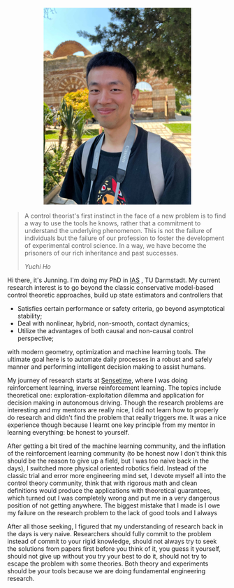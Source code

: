 <p align="center">
  <img src="./Images/junning.jpg" height="450"/>
</p>

>
>A control theorist's first instinct in the face of a new problem is to find a way to use the tools he knows, rather that a commitment to understand the underlying phenomenon. This is not the failure of individuals but the failure of our profession to foster the development of experimental control science. In a way, we have become the prisoners of our rich inheritance and past successes.                                                                                                                                   
>
><cite>Yuchi Ho</cite>

Hi there, it's Junning. I'm doing my PhD in [IAS](https://www.ias.informatik.tu-darmstadt.de/) , TU Darmstadt. My current research interest is to go beyond the classic conservative model-based control theoretic approaches, build up state estimators and controllers that 

- Satisfies certain performance or safety criteria, go beyond asymptotical stability;
- Deal with nonlinear, hybrid, non-smooth, contact dynamics;
- Utilize the advantages of both causal and non-causal control perspective;

with modern geometry, optimization and machine learning tools. The ultimate goal here is to automate daily processes in a robust and safely manner and performing intelligent decision making to assist humans.

My journey of research starts at [Sensetime](https://www.sensetime.com/en), where I was doing reinforcement learning, inverse reinforcement learning. The topics include theoretical one: exploration-exploitation dilemma and application for decision making in autonomous driving. Though the research problems are interesting and my mentors are really nice, I did not learn how to properly do research and didn't find the problem that really triggers me. It was a nice experience though because I learnt one key principle from my mentor in learning everything: be honest to yourself.

After getting a bit tired of the machine learning community, and the inflation of the reinforcement learning community (to be honest now I don't think this should be the reason to give up a field, but I was too naive back in the days), I switched more physical oriented robotics field. Instead of the classic trial and error more engineering mind set,  I devote myself all into the control theory community, think that with rigorous math and clean definitions would produce the applications with theoretical guarantees, which turned out I was completely wrong and put me in a very dangerous position of not getting anywhere. The biggest mistake that I made is I owe my failure on the research problem to the lack of good tools and I always 

After all those seeking, I figured that my understanding of research back in the days is very naive. Researchers should fully commit to the problem instead of commit to your rigid knowledge, should not always try to seek the solutions from papers first before you think of it, you guess it yourself, should not give up without you try your best to do it, should not try to escape the problem with some theories. Both theory and experiments should be your tools because we are doing fundamental engineering research. 





